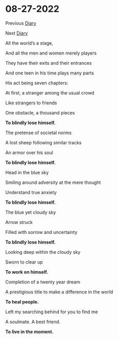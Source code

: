 # 08-27-2022

Previous [Diary](https://aryanmangla23.github.io/08-26-2022/)

Next [Diary](https://aryanmangla23.github.io/08-28-2022/)

All the world’s a stage,

And all the men and women merely players

They have their exits and their entrances

And one teen in his time plays many parts

His act being seven chapters:


At first, a stranger among the usual crowd

Like strangers to friends

One obstacle, a thousand pieces

**To blindly lose himself.**


The pretense of societal norms

A lost sheep following similar tracks

An armor over his soul

**To blindly lose himself.**


Head in the blue sky

Smiling around adversity at the mere thought

Understand true anxiety

**To blindly lose himself.**


The blue yet cloudy sky

Arrow struck

Filled with sorrow and uncertainty

**To blindly lose himself.**


Looking deep within the cloudy sky

Sworn to clear up

**To work on himself.**


Completion of a twenty year dream

A prestigious title to make a difference in the world

**To heal people.**


Left my searching behind for you to find me

A soulmate. A best friend.

**To live in the moment.**
